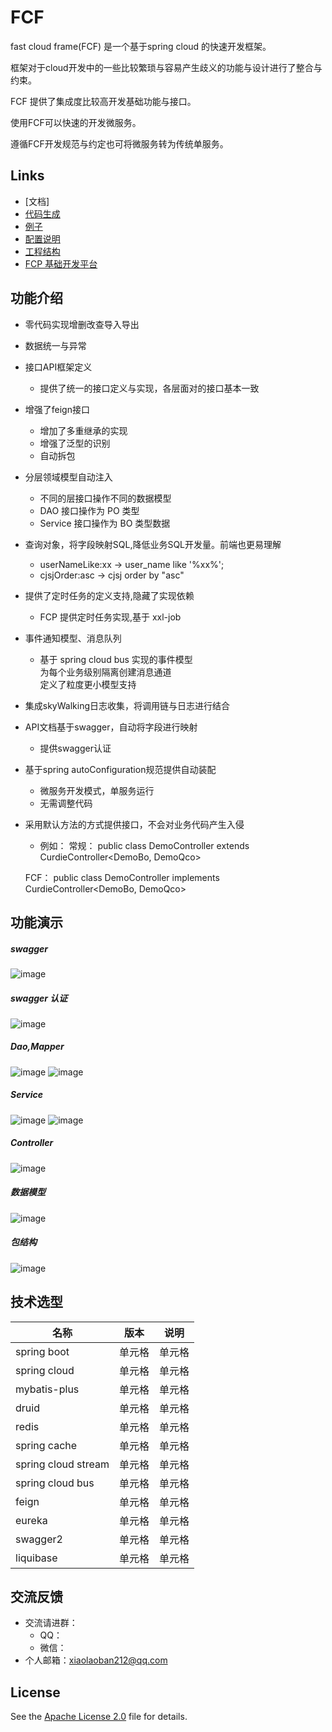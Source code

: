 # FCF
 fast cloud frame(FCF) 是一个基于spring cloud 的快速开发框架。
 
 框架对于cloud开发中的一些比较繁琐与容易产生歧义的功能与设计进行了整合与约束。
 
 FCF 提供了集成度比较高开发基础功能与接口。

 使用FCF可以快速的开发微服务。
 
 遵循FCF开发规范与约定也可将微服务转为传统单服务。

 ## Links

- [文档]
- [代码生成](https://github.com/hlg212/FCP/tree/master/generator)
- [例子](https://github.com/hlg212/fcf-examples)
- [配置说明](https://github.com/hlg212/fcf-examples)
- [工程结构](https://github.com/hlg212/fcf-examples)
- [FCP 基础开发平台](https://github.com/hlg212/FCP)

## 功能介绍
-  零代码实现增删改查导入导出
-  数据统一与异常
-  接口API框架定义
	- 提供了统一的接口定义与实现，各层面对的接口基本一致
-  增强了feign接口
	- 增加了多重继承的实现
	- 增强了泛型的识别
    - 自动拆包
-  分层领域模型自动注入
    - 不同的层接口操作不同的数据模型
	- DAO 接口操作为 PO 类型
	- Service 接口操作为 BO 类型数据
-  查询对象，将字段映射SQL,降低业务SQL开发量。前端也更易理解
    - userNameLike:xx   ->    user_name like '%xx%';  
	- cjsjOrder:asc ->  cjsj order by "asc"	
-  提供了定时任务的定义支持,隐藏了实现依赖
    - FCP 提供定时任务实现,基于 xxl-job  
-  事件通知模型、消息队列
    - 基于 spring cloud bus 实现的事件模型  
      为每个业务级别隔离创建消息通道  
      定义了粒度更小模型支持
-  集成skyWalking日志收集，将调用链与日志进行结合
-  API文档基于swagger，自动将字段进行映射
    - 提供swagger认证
-  基于spring autoConfiguration规范提供自动装配
    - 微服务开发模式，单服务运行
	- 无需调整代码
-  采用默认方法的方式提供接口，不会对业务代码产生入侵
	- 例如：
	常规： public class DemoController extends CurdieController<DemoBo, DemoQco>
	
	FCF：  public class DemoController implements CurdieController<DemoBo, DemoQco>


## 功能演示

##### swagger
![image](https://raw.githubusercontent.com/hlg212/fcf-examples/master/images/curdie_swagger.jpg)

##### swagger 认证
![image](https://raw.githubusercontent.com/hlg212/fcf-examples/master/images/curdie_swagger_auth.jpg)

##### Dao,Mapper
![image](https://raw.githubusercontent.com/hlg212/fcf-examples/master/images/curdie_dao.jpg)
![image](https://raw.githubusercontent.com/hlg212/fcf-examples/master/images/curdie_mapper.jpg)


##### Service
![image](https://raw.githubusercontent.com/hlg212/fcf-examples/master/images/curdie_service.jpg)
![image](https://raw.githubusercontent.com/hlg212/fcf-examples/master/images/curdie_serviceImpl.jpg)

##### Controller
![image](https://raw.githubusercontent.com/hlg212/fcf-examples/master/images/curdie_controller.jpg)

##### 数据模型
![image](https://raw.githubusercontent.com/hlg212/fcf-examples/master/images/curdie_facade.jpg)

##### 包结构
![image](https://raw.githubusercontent.com/hlg212/fcf-examples/master/images/curdie_dir.jpg)

## 技术选型
|  名称   | 版本  |  说明  |
|  ----  | ----  | ----  |
| spring boot  | 单元格 | 单元格 |
| spring cloud  | 单元格 | 单元格 |
| mybatis-plus  | 单元格 | 单元格 |
| druid  | 单元格 | 单元格 |
| redis  | 单元格 | 单元格 |
| spring cache  | 单元格 | 单元格 |
| spring cloud stream  | 单元格 | 单元格 |
| spring cloud bus  | 单元格 | 单元格 |
| feign  | 单元格 | 单元格 |
| eureka  | 单元格 | 单元格 |
| swagger2  | 单元格 | 单元格 |
| liquibase  | 单元格 | 单元格 |

## 交流反馈
* 交流请进群：
	* QQ：
	* 微信：
* 个人邮箱：xiaolaoban212@qq.com

## License

See the [Apache License 2.0](http://www.apache.org/licenses/LICENSE-2.0) file for details.